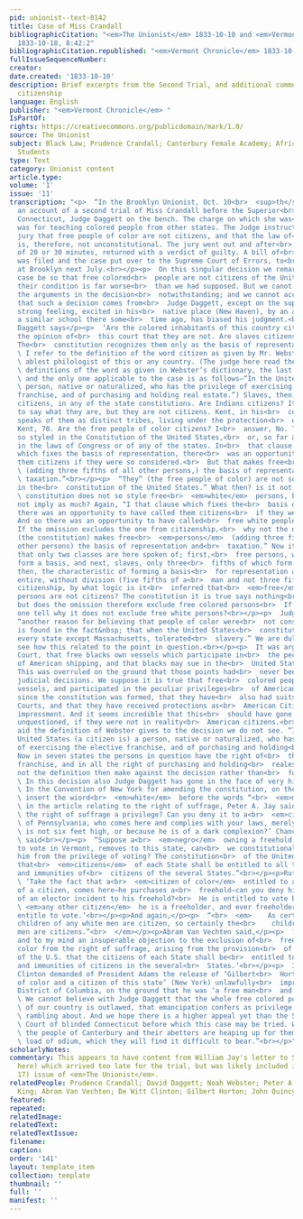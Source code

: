 ```yaml
---
pid: unionist--text-0142
title: Case of Miss Crandall
bibliographicCitation: "<em>The Unionist</em> 1833-10-10 and <em>Vermont Chronicle</em>
  1833-10-18, 8:42:2"
bibliographicCitation.republished: "<em>Vermont Chronicle</em> 1833-10-18, 8:42:2"
fullIssueSequenceNumber: 
creator: 
date.created: '1833-10-10'
description: Brief excerpts from the Second Trial, and additional commentary on Black
  citizenship
language: English
publisher: "<em>Vermont Chronicle</em> "
IsPartOf: 
rights: https://creativecommons.org/publicdomain/mark/1.0/
source: The Unionist
subject: Black Law; Prudence Crandall; Canterbury Female Academy; African-American
  Students
type: Text
category: Unionist content
article.type: 
volume: '1'
issue: '11'
transcription: "<p>  “In the Brooklyn Unionist, Oct. 10<br>  <sup>th</sup>  , we find
  an account of a second trial of Miss Crandall before the Superior<br>  Court of
  Connecticut, Judge Daggett on the bench. The charge on which she was<br>  tried
  was for teaching colored people from other states. The Judge instructed<br>  the
  jury that free people of color are not citizens, and that the law of<br>  Connecticut
  is, therefore, not unconstitutional. The jury went out and after<br>  an absence
  of 20 or 30 minutes, returned with a verdict of guilty. A bill of<br>  exceptions
  was filed and the case put over to the Supreme Court of Errors, to<br>  be holden
  at Brooklyn next July.<br></p><p>  On this singular decision we remark that if the
  case be so that free colored<br>  people are not citizens of the United States,
  their condition is far worse<br>  than we had supposed. But we canot believe this,
  the arguments in the decision<br>  notwithstanding; and we cannot account for it
  that such a decision comes from<br>  Judge Daggett, except on the supposition that
  strong feeling, excited in his<br>  native place (New Haven), by an attempt to erect
  a similar school there some<br>  time ago, has biased his judgment.<br></p><p>Judge
  Daggett says</p><p>  ‘Are the colored inhabitants of this country citizens? It is
  the opinion of<br>  this court that they are not. Are slaves citizens of the U.S.?
  The<br>  constitution recognizes them only as the basis of representation and taxation.<br>
  \ I refer to the definition of the word citizen as given by Mr. Webster, the<br>
  \ ablest philologist of this or any country. (The judge here read the several<br>
  \ definitions of the word as given in Webster’s dictionary, the last of which,<br>
  \ and the only one applicable to the case is as follows—“In the United States, a<br>
  \ person, native or naturalized, who has the privilege of exercising the<br>  elective
  franchise, and of purchasing and holding real estate.”) Slaves, then,<br>  are not
  citizens, in any of the state constitutions. Are Indians citizens? It<br>  is difficult
  to say what they are, but they are not citizens. Kent, in his<br>  commentaries,
  speaks of them as distinct tribes, living under the protection<br>  of the government,—2
  Kent, 70. Are the free people of color citizens? I<br>  answer, No. They are not
  so styled in the Constitution of the United States,<br>  or, so far as I am aware,
  in the laws of Congress or of any of the states. In<br>  that clause of the constitution
  which fixes the basis of representation, there<br>  was an opportunity to have called
  them citizens if they were so considered.<br>  But that makes free<br>  <em>persons</em>
  \ (adding three fifths of all other persons,) the basis of representation and<br>
  \ taxation.”<br></p><p>  “They” (the free people of color) are not so styled (citizens)
  in the<br>  constitution of the United States.” What then? is it not implied? The<br>
  \ constitution does not so style free<br>  <em>white</em>  persons, but does it
  not imply as much? Again, “I that clause which fixes the<br>  basis of representation,
  there was an opportunity to have called them citizens<br>  if they were so considered.”
  And so there was an opportunity to have called<br>  free white people citizens.
  If the omission excludes the one from citizenship,<br>  why not the other “But that
  (the constitution) makes free<br>  <em>persons</em>  (adding three fifths of all
  other persons) the basis of representation and<br>  taxation.” Now it seems to us
  that only two classes are here spoken of; first,<br>  free persons, who, absolutely,
  form a basis, and next, slaves, only three<br>  fifths of which form a basis. If
  then, the characteristic of forming a basis<br>  for representation and taxation,
  entire, without division (five fifths of a<br>  man and not three fifths) constitutes
  citizenship, by what logic is it<br>  inferred that<br>  <em>free</em>  colored
  persons are not citizens? The constitution it is true says nothing<br>  about complexion,
  but does the omission therefore exclude free colored persons<br>  If so can any
  one tell why it does not exclude free white persons?<br></p><p>  Judge Daggett says,
  “another reason for believing that people of color were<br>  not considered citizens
  is found in the fact&nbsp; that when the United States<br>  constitution was adopted,
  every state except Massachusetts, tolerated<br>  slavery.” We are dull—we do not
  see how this related to the point in question.<br></p><p>  It was argued in the
  Court, that free blacks own vessels which participate in<br>  the peculiar privileges
  of American shipping, and that blacks may sue in the<br>  United States courts.
  This was overruled on the ground that those points had<br>  never been settled by
  judicial decisions. We suppose it is true that free<br>  colored people have owned
  vessels, and participated in the peculiar privileges<br>  of American shipping ever
  since the constitution was formed, that they have<br>  also had suits in the U.S.
  Courts, and that they have received protections as<br>  American Citizens from British
  impressment. And it seems incredible that this<br>  should have gone of 57 years,
  unquestioned, if they were not in reality<br>  American citizens.<br></p><p>  What
  aid the definition of Webster gives to the decision we do not see. “In<br>  the
  United States (a citizen is) a person, native or naturalized, who has the<br>  privilege
  of exercising the elective franchise, and of purchasing and holding<br>  real estate.”
  Now in seven states the persons in question have the right of<br>  the elective
  franchise, and in all the right of purchasing and holding<br>  realestate. Does
  not the definition then make against the decision rather than<br>  for it?<br></p><p>
  \ In this decision also Judge Daggett has gone in the face of very high opinion.<br>
  \ In the Convention of New York for amending the constitution, on the motion to<br>
  \ insert the wiord<br>  <em>white</em>  before the words “<br>  <em>male citizens,”</em>
  \ in the article relating to the right of suffrage, Peter A. Jay said, “Is not<br>
  \ the right of suffrage a privilege? Can you deny it to a<br>  <em>citizen</em>
  \ of Pennsylvania, who comes here and complies with your laws, merely because he<br>
  \ is not six feet high, or because he is of a dark complexion?’ Chancellor Kent<br>
  \ said<br></p><p>  “Suppose a<br>  <em>negro</em>  owning a freehold, and entitled
  to vote in Vermont, removes to this state, can<br>  we constitutionally exclude
  him from the privilege of voting? The constitution<br>  of the United States provides
  that<br>  <em>citizens</em>  of each State shall be entitled to all the privileges
  and immunities of<br>  citizens of the several States.”<br></p><p>Rufus King said</p><p>
  \ ‘Take the fact that a<br>  <em>citizen of color</em>  entitled to all the privileges
  of a citizen, comes here—he purchases a<br>  freehold—can you deny him the rights
  of an elector incident to his freehold?<br>  He is entitled to vote because like<br>
  \ <em>any other citizen</em>  he is a freeholder, and ever freeholder your laws
  entitle to vote.’<br></p><p>And again,</p><p>  “<br>  <em>    As certainly as the
  children of any white men are citizen, so certainly the<br>    children of black
  men are citizens.”<br>  </em></p><p>Abram Van Vechten said,</p><p>  ‘There is another
  and to my mind an insuperable objection to the exclusion of<br>  free citizens of
  color from the right of suffrage, arising from the provision<br>  of the Constitution
  of the U.S. that the citizens of each State shall be<br>  entitled to all the privileges
  and immunities of citizens in the several<br>  States.’<br></p><p>  In 1826 De Witt
  Clinton demanded of President Adams the release of ‘Gilbert<br>  Horton a free man
  of color and a citizen of this state’ (New York) unlawfully<br>  imprisoned in the
  District of Columbia, on the ground that he was ‘a free man<br>  and a citizen.’<br></p><p>
  \ We cannot believe with Judge Daggett that the whole free colored population<br>
  \ of our country is outlawed, that emancipation confers as privilege but that of<br>
  \ rambling about. And we hope there is a higher appeal yet than the Supreme<br>
  \ Court of blinded Connecticut before which this case may be tried. We believe<br>
  \ the people of Canterbury and their abettors are heaping up for themselves a<br>
  \ load of odium, which they will find it difficult to bear.”<br></p>"
scholarlyNotes: 
commentary: This appears to have content from William Jay's letter to Samuel May (see
  here) which arrived too late for the trial, but was likely included in 1:11 (October
  17) issue of <em>The Unionist</em>.
relatedPeople: Prudence Crandall; David Daggett; Noah Webster; Peter A. Jay; Rufus
  King; Abram Van Vechten; De Witt Clinton; Gilbert Horton; John Quincy Adams
featured: 
repeated: 
relatedImage: 
relatedText: 
relatedTextIssue: 
filename: 
caption: 
order: '141'
layout: template_item
collection: template
thumbnail: ''
full: ''
manifest: ''
---
```

